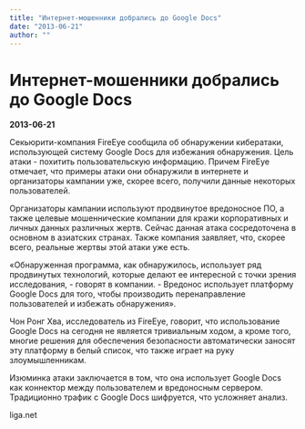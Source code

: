 ```yaml
---
title: "Интернет-мошенники добрались до Google Docs"
date: "2013-06-21"
author: ""
---
```


# Интернет-мошенники добрались до Google Docs

**2013-06-21** 

Секьюрити-компания FireEye сообщила об обнаружении кибератаки, использующей систему Google Docs для избежания обнаружения. Цель атаки - похитить пользовательскую информацию. Причем FireEye отмечает, что примеры атаки они обнаружили в интернете и организаторы кампании уже, скорее всего, получили данные некоторых пользователей.

Организаторы кампании используют продвинутое вредоносное ПО, а также целевые мошеннические компании для кражи корпоративных и личных данных различных жертв. Сейчас данная атака сосредоточена в основном в азиатских странах. Также компания заявляет, что, скорее всего, реальные жертвы этой атаки уже есть.

«Обнаруженная программа, как обнаружилось, использует ряд продвинутых технологий, которые делают ее интересной с точки зрения исследования, - говорят в компании. - Вредонос использует платформу Google Docs для того, чтобы производить перенаправление пользователей и избежать обнаружения».

Чон Ронг Хва, исследователь из FireEye, говорит, что использование Google Docs на сегодня не является тривиальным ходом, а кроме того, многие решения для обеспечения безопасности автоматически заносят эту платформу в белый список, что также играет на руку злоумышленникам.

Изюминка атаки заключается в том, что она использует Google Docs как коннектор между пользователем и вредоносным сервером. Традиционно трафик с Google Docs шифруется, что усложняет анализ.

liga.net